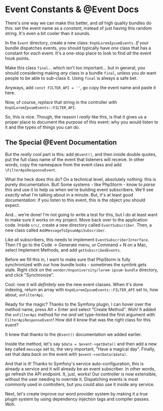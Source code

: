 # Event Constants & @Event Docs

There's one way we can make this better, and *all* high quality bundles do this:
set the event name as a *constant*, instead of just having this random string.
It's even a bit cooler than it sounds.

In the `Event` directory, create a new class: `KnpULoremIpsumEvents`. *If* your
bundle dispatches events, you should typically have *one* class that has a constant
for *each* event. It's a one-stop place to look to find *all* the event hook points.

Make this class `final`... which isn't too important... but in general, you should
considering making *any* class in a bundle `final`, unless you *do* want people
to be able to sub-class it. Using `final` is always a safe bet.

Anyways, add `const FILTER_API = ''`, go copy the event name and paste it here.

Now, of course, *replace* that string in the controller with
`KnpULoremIpsumEvents::FILTER_API`.

So, this is nice. Though, the reason I *really* like this, is that it gives us a proper
place to document the *purpose* of this event: why you would listen to it and the
types of things you can do.

## The Special @Event Documentation

But the *really* cool part is this: add `@Event()`, and then inside double quotes,
put the full class name of the event that listeners will receive. In other words,
copy the namespace from the event class and add `\FilterApiResponseEvent`.

What the heck does this do? On a technical level, absolutely nothing: this is purely
documentation. But! Some systems - like PhpStorm - know to *parse* this and use it
to help us when we're building event subscribers. We'll see *exactly* what I'm talking
about in a minute. But, it's at least good documentation: if you listen to this
event, this is the object you should expect.

And... we're done! I'm not going to write a test for this, but I *do* at least want
to make sure it works on my project. Move back over to the application code. Inside
`src/`, create a new directory called `EventSubscriber`. Then, a new class called
`AddMessageToIpsumApiSubscriber`.

Like all subscribers, this needs to implement `EventSubscriberInterface`. Then I'll
go to the Code -> Generate menu, or Command + N on a Mac, select Implement Methods,
and add `getSubscribedEvents`.

Before we fill this in, I want to make sure that PhpStorm is fully synchronized with
our how bundle looks - sometimes the symlink gets stale. Right click on the
`vendor/knpuniversity/lorem-ipsum-bundle` directory, and click "Synchronize".

Cool: now it will *definitely* see the new event classes. When it's done indexing,
return an array with `KnpULoremIpsumEvents::FILTER_API` set to, how about,
`onFilterApi`.

Ready for the magic? Thanks to the Symfony plugin, I can hover over the method name,
press Alt + Enter and select "Create Method". Woh! It added the `onFilterApi` method
for me *and* set type-hinted the first argument with `FilterApiResponseEvent`! How
did it know that was the right class for this event?

It knew that thanks to the `@Event()` documentation we added earlier.

Inside the method, let's say `$data = $event->getData()` and then add a new key
called `message` set to, the very important, "Have a magical day". Finally, set
that data *back* on the event with `$event->setData($data)`.

And that is it! Thanks to Symfony's service auto-configuration, this is already a
service and it will already be an event subscriber. In other words, go refresh the
API endpoint. It, just, works! Our controller is now extensible, without the user
needing to override it. Dispatching events is most commonly used in controllers,
but you could also use it inside any service.

Next, let's create improve our word provider system by making it a true *plugin*
system by using dependency injection tags and compiler passes. Woh.
